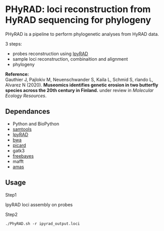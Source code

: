 # PHyRAD: loci reconstruction from HyRAD sequencing for phylogeny


PHyRAD is a pipeline to perform phylogenetic analyses from HyRAD data. 

3 steps:

* probes reconstruction using [IpyRAD](https://ipyrad.readthedocs.io/) 
* sample loci reconstruction, combinaition and alignment
* phylogeny

**Reference:**   
Gauthier J, Pajlokiv M,  Neuenschwander S, Kaila L, Schmid S, rlando L, Alvarez N (2020). **Museomics identifies genetic erosion in two butterfly species across the 20th century in Finland.** under review in _Molecular Ecology Resources_.

## Dependances

* Python and BioPython
* [samtools](http://www.htslib.org/)
* [IpyRAD](https://ipyrad.readthedocs.io)
* [bwa](http://bio-bwa.sourceforge.net/)
* [picard](https://broadinstitute.github.io/picard/)
* gatk3 
* [freebayes](https://github.com/ekg/freebayes)
* mafft 
* [amas](https://github.com/marekborowiec/AMAS)


## Usage
Step1

IpyRAD loci assembly on probes

Step2


```
./PhyRAD.sh -r ipyrad_output.loci 

```
